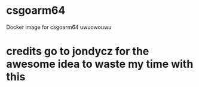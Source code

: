 # csgoarm64
Docker image for csgoarm64
uwuowouwu
# credits go to jondycz for the awesome idea to waste my time with this 
